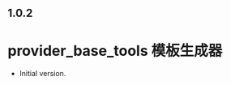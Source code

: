 <!--
 * @Author: cheng
 * @Version: 1.0
 * @Date: 2023-04-25 13:04:14
 * @LastEditors: cheng
 * @LastEditTime: 2023-06-13 17:12:29
 * @FilePath: \provider_temp_gen\CHANGELOG.md
 * @ObjectDescription: 
-->
## 1.0.2

# provider_base_tools 模板生成器

- Initial version.

